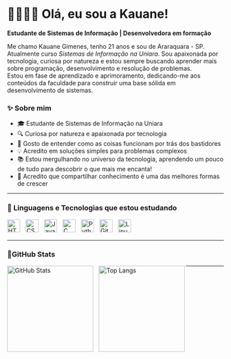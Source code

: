 # 💜👩🏽‍💻 Olá, eu sou a Kauane!

**Estudante de Sistemas de Informação | Desenvolvedora em formação**

Me chamo Kauane Gimenes, tenho 21 anos e sou de Araraquara - SP. Atualmente curso *Sistemas de Informação na Uniara*. Sou apaixonada por tecnologia, curiosa por natureza e estou sempre buscando aprender mais sobre programação, desenvolvimento e resolução de problemas.  
Estou em fase de aprendizado e aprimoramento, dedicando-me aos conteúdos da faculdade para construir uma base sólida em desenvolvimento de sistemas.

### ✨ Sobre mim

- 🎓 Estudante de Sistemas de Informação na Uniara  
- 🔍 Curiosa por natureza e apaixonada por tecnologia  
- 🧩 Gosto de entender como as coisas funcionam por trás dos bastidores  
- 💡 Acredito em soluções simples para problemas complexos  
- 📚 Estou mergulhando no universo da tecnologia, aprendendo um pouco de tudo para descobrir o que mais me encanta!
- 🤝 Acredito que compartilhar conhecimento é uma das melhores formas de crescer

---

### 🤖 Linguagens e Tecnologias que estou estudando

<img 
    align="left" 
    alt="HTML"
    title="HTML" 
    width="30px" 
    style="padding-right: 10px;" 
    src="https://cdn.jsdelivr.net/gh/devicons/devicon@latest/icons/html5/html5-original.svg" 
/>
<img 
    align="left" 
    alt="CSS" 
    title="CSS"
    width="30px" 
    style="padding-right: 10px;" 
    src="https://cdn.jsdelivr.net/gh/devicons/devicon@latest/icons/css3/css3-original.svg" 
/>
<img 
    align="left" 
    alt="JavaScript" 
    title="JavaScript"
    width="30px" 
    style="padding-right: 10px;" 
    src="https://cdn.jsdelivr.net/gh/devicons/devicon@latest/icons/javascript/javascript-original.svg" 
/>
<img 
    align="left" 
    alt="C" 
    title="C"
    width="30px" 
    style="padding-right: 10px;" 
    src="https://cdn.jsdelivr.net/gh/devicons/devicon@latest/icons/c/c-original.svg" 
/>
<img 
    align="left" 
    alt="Python" 
    title="Python"
    width="30px" 
    style="padding-right: 10px;" 
    src="https://cdn.jsdelivr.net/gh/devicons/devicon@latest/icons/python/python-original.svg" 
/>
<img 
    align="left" 
    alt="Git" 
    title="Git"
    width="30px" 
    style="padding-right: 10px;" 
    src="https://cdn.jsdelivr.net/gh/devicons/devicon@latest/icons/git/git-original.svg" 
/>
<img 
    align="left" 
    alt="Linux" 
    title="Linux"
    width="30px" 
    style="padding-right: 10px;" 
    src="https://cdn.jsdelivr.net/gh/devicons/devicon@latest/icons/linux/linux-original.svg" 
/>

<br/>
<br/>

---

### 🌟GitHub Stats

<p>
  <img 
    align="left" 
    alt="GitHub Stats" 
    height="200" 
    style="padding-right: 10px;" 
    src="https://github-readme-stats.vercel.app/api?username=KauaneGimenesbl&show_icons=true&theme=tokyonight&include_all_commits=true&locale=pt-br" 
  />
  <img 
    align="left" 
    alt="Top Langs" 
    height="200" 
    src="https://github-readme-stats.vercel.app/api/top-langs/?username=KauaneGimenesbl&theme=tokyonight&layout=compact&custom_title=Tecnologias&langs_count=6" 
  />
</p>



---
